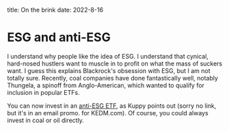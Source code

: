 title: On the brink
date: 2022-8-16

# ESG and anti-ESG
I understand why people like the idea of ESG. 
I understand that cynical, hard-nosed hustlers want to muscle in to profit on what the mass of suckers want.
I guess this explains Blackrock's obsession with ESG, but I am not totally sure.
Recently, coal companies have done fantastically well, notably Thungela, a spinoff from Anglo-American, which wanted to qualify for inclusion in 
popular ETFs. 

You can now invest in an [anti-ESG ETF](https://www.wealthmanagement.com/equities/6040-strategy-will-beat-inflation-eventually-survey-shows?mc_cid=d7698c973f&mc_eid=2acb0e81b4), as Kuppy points out (sorry no link, but it's in an email promo. for KEDM.com).
Of course, you could always invest in coal or oil directly.


